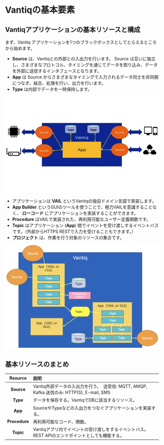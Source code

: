 # Vantiqの基本要素

## Vantiqアプリケーションの基本リソースと構成

まず、Vantiq アプリケーションを1つのブラックボックスとしてとらえるところから始めます。
- __Source__ は、Vantiqとの外部との入出力を行います。 Source は互いに独立し、さまざまなプロトコル、タイミングを通じてデータを取り込み、データを外部に送信するインタフェースとなります。
- __App__ は Source からさまざまなタイミングで入力されるデータ同士を非同期につなぎ、結合、処理を行い、出力を行います。
- __Type__ は内部でデータを一時保持します。

![](../../imgs/00_BasicResources/vantiq-resources.gif)

- アプリケーションは __VAIL__ というVanitqの独自ドメイン言語で実装します。
- __App Builder__ というGUIのツールを使うことで、極力VAILを意識することなく、 __ローコード__ にアプリケーションを実装することができます。
- __Procedure__ はVAILで実装された、再利用可能なユーザー定義関数です。
- __Topic__ はアプリケーション (__App__) 間でイベントを受け渡しするイベントバスです。（外部からHTTPS RESTで入力を受けることもできます。）
- __プロジェクト__ は、作業を行う対象のリソースの集合です。

![](../../imgs/00_BasicResources/vantiq-resources-2.png)

## 基本リソースのまとめ

|Reource|説明|
|:-----:|:---|
|__Source__| Vantiq外部データの入出力を行う。　送受信: MQTT, AMQP, Kafka 送信のみ: HTTP(S), E-mail, SMS|
|__Type__|データを保存する。VantiqでDBに該当するリソース。|
|__App__|SourceやTypeなどの入出力をつなぐアプリケーションを実装する。|
|__Procedure__|再利用可能なコード、関数。|
|__Topic__|Vantiqアプリ内でイベントの受け渡しをするイベントバス。REST APIのエンドポイントとしても機能する。|
